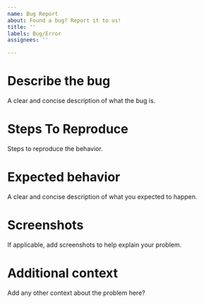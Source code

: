 ```yaml
---
name: Bug Report
about: Found a bug? Report it to us!
title: ''
labels: Bug/Error
assignees: ''

---
```


# Describe the bug
A clear and concise description of what the bug is.

# Steps To Reproduce
Steps to reproduce the behavior.

# Expected behavior
A clear and concise description of what you expected to happen.

# Screenshots
If applicable, add screenshots to help explain your problem.

# Additional context
Add any other context about the problem here?
